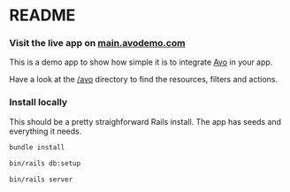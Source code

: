 # README

### Visit the live app on [main.avodemo.com](https://main.avodemo.com/)

This is a demo app to show how simple it is to integrate [Avo](https://avohq.io) in your app.

Have a look at the [/avo](/app/avo) directory to find the resources, filters and actions.

### Install locally

This should be a pretty straighforward Rails install. The app has seeds and everything it needs.

```bash
bundle install

bin/rails db:setup

bin/rails server
```
